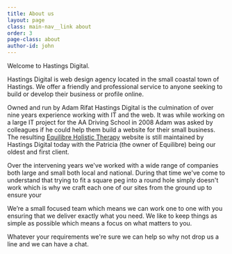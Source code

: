 ```yaml
---
title: About us
layout: page
class: main-nav__link about
order: 3
page-class: about
author-id: john
---
```



Welcome to Hastings Digital.

Hastings Digital is web design agency located in the small coastal town of Hastings. We offer a friendly and professional service to anyone seeking to build or develop their business or profile online.

Owned and run by Adam Rifat Hastings Digital is the culmination of over nine years experience working with IT and the web. It was while working on a large IT project for the AA Driving School in 2008 Adam was asked by colleagues if he could help them build a website for their small business. The resulting <a href="/portfolio/equilibre-holistic-therapy/">Equilibre Holistic Therapy</a> website is still maintained by Hastings Digital today with the Patricia (the owner of Equilibre) being our oldest and first client.

Over the intervening years we've worked with a wide range of companies both large and small both local and national. During that time we've come to understand that trying to fit a square peg into a round hole simply doesn't work which is why we craft each one of our sites from the ground up to ensure your

We’re a small focused team which means we can work one to one with you ensuring that we deliver exactly what you need. We like to keep things as simple as possible which means a focus on what matters to you.

Whatever your requirements we're sure we can help so why not drop us a line and we can have a chat.
